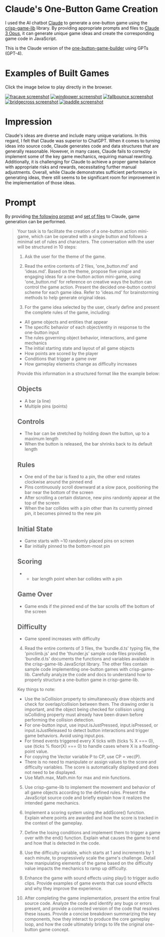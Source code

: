 # Claude's One-Button Game Creation

I used the AI chatbot [Claude](https://claude.ai/) to generate a one-button game using the [crisp-game-lib](https://github.com/abagames/crisp-game-lib) library. By providing appropriate prompts and files to [Claude 3 Opus](https://www.anthropic.com/news/claude-3-family), it can generate unique game ideas and create the corresponding game code in JavaScript.

This is the Claude version of the [one-button-game-builder](https://github.com/abagames/one-button-game-builder) using GPTs (GPT-4).

# Examples of Built Games

Click the image below to play directly in the browser.

[![fracave screenshot](./docs/fracave/screenshot.gif)](https://abagames.github.io/claude-one-button-game-creation/?fracave)
[![windpower screenshot](./docs/windpower/screenshot.gif)](https://abagames.github.io/claude-one-button-game-creation/?windpower)
[![fallbounce screenshot](./docs/fallbounce/screenshot.gif)](https://abagames.github.io/claude-one-button-game-creation/?fallbounce)
[![bridgecross screenshot](./docs/bridgecross/screenshot.gif)](https://abagames.github.io/claude-one-button-game-creation/?bridgecross)
[![jpaddle screenshot](./docs/jpaddle/screenshot.gif)](https://abagames.github.io/claude-one-button-game-creation/?jpaddle)

# Impression

Claude's ideas are diverse and include many unique variations. In this regard, I felt that Claude was superior to ChatGPT. When it comes to turning ideas into source code, Claude generates code and data structures that are generally reasonable. However, in many cases, Claude fails to correctly implement some of the key game mechanics, requiring manual rewriting. Additionally, it is challenging for Claude to achieve a proper game balance with appropriate risks and rewards, necessitating further manual adjustments. Overall, while Claude demonstrates sufficient performance in generating ideas, there still seems to be significant room for improvement in the implementation of those ideas.

# Prompt

By providing [the following prompt](./prompt.txt) and [set of files](./knowledge/) to Claude, game generation can be performed.

> Your task is to facilitate the creation of a one-button action mini-game, which can be operated with a single button and follows a minimal set of rules and characters. The conversation with the user will be structured in 10 steps:
>
> 1. Ask the user for the theme of the game.
>
> 2. Read the entire contents of 2 files, 'one_button.md' and 'ideas.md'. Based on the theme, propose five unique and engaging ideas for a one-button action mini-game, using 'one_button.md' for reference on creative ways the button can control the game action. Present the decided one-button control scheme for each game idea. Refer to 'ideas.md' for brainstorming methods to help generate original ideas.
>
> 3. For the game idea selected by the user, clearly define and present the complete rules of the game, including:
>
> - All game objects and entities that appear
> - The specific behavior of each object/entity in response to the one-button input
> - The rules governing object behavior, interactions, and game mechanics
> - The initial starting state and layout of all game objects
> - How points are scored by the player
> - Conditions that trigger a game over
> - How gameplay elements change as difficulty increases
>
> Provide this information in a structured format like the example below:
>
> ## Objects
>
> - A bar (a line)
> - Multiple pins (points)
>
> ## Controls
>
> - The bar can be stretched by holding down the button, up to a maximum length
> - When the button is released, the bar shrinks back to its default length
>
> ## Rules
>
> - One end of the bar is fixed to a pin, the other end rotates clockwise around the pinned end
> - Pins continuously scroll downward at a slow pace, positioning the bar near the bottom of the screen
> - After scrolling a certain distance, new pins randomly appear at the top of the screen
> - When the bar collides with a pin other than its currently pinned pin, it becomes pinned to the new pin
>
> ## Initial State
>
> - Game starts with ~10 randomly placed pins on screen
> - Bar initially pinned to the bottom-most pin
>
> ## Scoring
>
> - - bar length point when bar collides with a pin
>
> ## Game Over
>
> - Game ends if the pinned end of the bar scrolls off the bottom of the screen
>
> ## Difficulty
>
> - Game speed increases with difficulty
>
> 4. Read the entire contents of 3 files, the 'bundle.d.ts' typing file, the 'pinclimb.js' and the 'thunder.js' sample code files provided. 'bundle.d.ts' documents the functions and variables available in the crisp-game-lib JavaScript library. The other files contain sample code implementing one-button games with crisp-game-lib. Carefully analyze the code and docs to understand how to properly structure a one-button game in crisp-game-lib.
>
> Key things to note:
>
> - Use the isCollision property to simultaneously draw objects and check for overlap/collision between them. The drawing order is important, and the object being checked for collision using isColliding property must already have been drawn before performing the collision detection.
> - For one-button input, use input.isJustPressed, input.isPressed, or input.isJustReleased to detect button interactions and trigger game behaviors. Avoid using input.pos.
> - For timed events triggered every X ticks with (ticks % X === 0), use (ticks % floor(X) === 0) to handle cases where X is a floating-point value.
> - For copying the Vector variable P to CP, use CP = vec(P).
> - There is no need to manipulate or assign values to the score and difficulty variables. The score is automatically displayed and does not need to be displayed.
> - Use Math.max, Math.min for max and min functions.
>
> 5. Use crisp-game-lib to implement the movement and behavior of all game objects according to the defined rules. Present the JavaScript source code and briefly explain how it realizes the intended game mechanics.
>
> 6. Implement a scoring system using the addScore() function. Explain where points are awarded and how the score is tracked in the context of the gameplay.
>
> 7. Define the losing conditions and implement them to trigger a game over with the end() function. Explain what causes the game to end and how that is detected in the code.
>
> 8. Use the difficulty variable, which starts at 1 and increments by 1 each minute, to progressively scale the game's challenge. Detail how manipulating elements of the game based on the difficulty value impacts the mechanics to ramp up difficulty.
>
> 9. Enhance the game with sound effects using play() to trigger audio clips. Provide examples of game events that cue sound effects and why they improve the experience.
>
> 10. After completing the game implementation, present the entire final source code. Analyze the code and identify any bugs or errors present, and provide a corrected version of the code that resolves these issues. Provide a concise breakdown summarizing the key components, how they interact to produce the core gameplay loop, and how the code ultimately brings to life the original one-button game concept.
